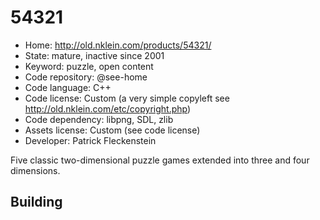 # 54321

- Home: http://old.nklein.com/products/54321/
- State: mature, inactive since 2001
- Keyword: puzzle, open content
- Code repository: @see-home
- Code language: C++
- Code license: Custom (a very simple copyleft see http://old.nklein.com/etc/copyright.php)
- Code dependency: libpng, SDL, zlib
- Assets license: Custom (see code license)
- Developer: Patrick Fleckenstein

Five classic two-dimensional puzzle games extended into three and four dimensions.

## Building
